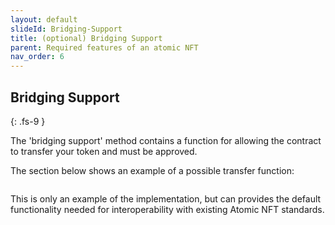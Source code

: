 ```yaml
---
layout: default
slideId: Bridging-Support 
title: (optional) Bridging Support
parent: Required features of an atomic NFT
nav_order: 6
---
```


## Bridging Support
{: .fs-9 }


The 'bridging support' method contains a function for allowing the contract to transfer your token and must be approved.

The section below shows an example of a possible transfer function:


```bash


```

This is only an example of the implementation, but can provides the default functionality needed for interoperability with existing Atomic NFT standards.